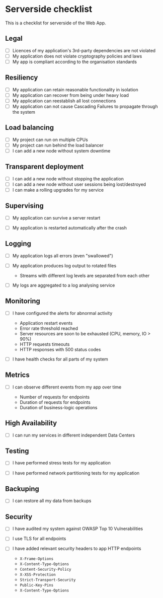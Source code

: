 # Serverside checklist

This is a checklist for serverside of the Web App.

## Legal

 - [ ] Licences of my application's 3rd-party dependencies are not violated
 - [ ] My application does not violate cryptography policies and laws
 - [ ] My app is compliant according to the organisation standards

## Resiliency

* [ ] My application can retain reasonable functionality in isolation
* [ ] My application can recover from being under heavy load
* [ ] My application can reestablish all lost connections
* [ ] My application can not cause Cascading Failures to propagate through the system

## Load balancing

* [ ] My project can run on multiple CPUs
* [ ] My project can run behind the load balancer
* [ ] I can add a new node without system downtime

## Transparent deployment

* [ ] I can add a new node without stopping the application
* [ ] I can add a new node without user sessions being lost/destroyed
* [ ] I can make a rolling upgrades for my service

## Supervising

* [ ] My application can survive a server restart
* [ ] My application is restarted automatically after the crash


## Logging

* [ ] My application logs all errors (even "swallowed")
* [ ] My application produces log output to rotated files
  * Streams with different log levels are separated from each other

* [ ] My logs are aggregated to a log analysing service


## Monitoring

* [ ] I have configured the alerts for abnormal activity

  * Application restart events
  * Error rate threshold reached
  * Server resources are soon to be exhausted (CPU, memory, IO > 90%)
  * HTTP requests timeouts
  * HTTP responses with 500 status codes

* [ ] I have health checks for all parts of my system


## Metrics

* [ ] I can observe different events from my app over time

  * Number of requests for endpoints
  * Duration of requests for endpoints
  * Duration of business-logic operations


## High Availability

* [ ] I can run my services in different independent Data Centers


## Testing

* [ ] I have performed stress tests for my application
* [ ] I have performed network partitioning tests for my application


## Backuping

* [ ] I can restore all my data from backups


## Security

* [ ] I have audited my system against OWASP Top 10 Vulnerabilities
* [ ] I use TLS for all endpoints
* [ ] I have added relevant security headers to app HTTP endpoints

  * `X-Frame-Options`
  * `X-Content-Type-Options`
  * `Content-Security-Policy`
  * `X-XSS-Protection`
  * `Strict-Transport-Security`
  * `Public-Key-Pins`
  * `X-Content-Type-Options`
